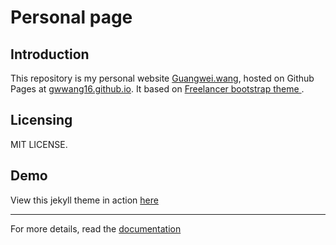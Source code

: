 # Personal page

## Introduction
This repository is my personal website [Guangwei.wang](http://guangwei.wang), hosted on Github Pages at [gwwang16.github.io](https://gwwang16.github.io). It based on [Freelancer bootstrap theme ](http://startbootstrap.com/template-overviews/freelancer/).

## Licensing
MIT LICENSE.

## Demo
View this jekyll theme in action [here](https://jeromelachaud.github.io/freelancer-theme)

---------
For more details, read the [documentation](http://jekyllrb.com/)
